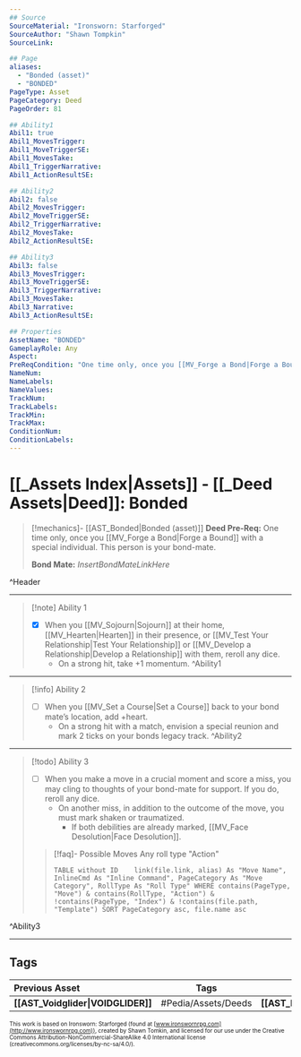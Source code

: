 ```yaml
---
## Source
SourceMaterial: "Ironsworn: Starforged"
SourceAuthor: "Shawn Tompkin"
SourceLink: 

## Page
aliases:
  - "Bonded (asset)"
  - "BONDED"
PageType: Asset
PageCategory: Deed
PageOrder: 81

## Ability1
Abil1: true
Abil1_MovesTrigger:
Abil1_MoveTriggerSE:
Abil1_MovesTake:
Abil1_TriggerNarrative:
Abil1_ActionResultSE:

## Ability2
Abil2: false
Abil2_MovesTrigger:
Abil2_MoveTriggerSE:
Abil2_TriggerNarrative:
Abil2_MovesTake:
Abil2_ActionResultSE:

## Ability3
Abil3: false
Abil3_MovesTrigger:
Abil3_MoveTriggerSE:
Abil3_TriggerNarrative:
Abil3_MovesTake:
Abil3_Narrative:
Abil3_ActionResultSE:

## Properties
AssetName: "BONDED"
GameplayRole: Any
Aspect:
PreReqCondition: "One time only, once you [[MV_Forge a Bond|Forge a Bound]]] with a special individual."
NameNum:
NameLabels:
NameValues:
TrackNum:
TrackLabels:
TrackMin:
TrackMax:
ConditionNum:
ConditionLabels:
---
```

# [[_Assets Index|Assets]] - [[_Deed Assets|Deed]]: Bonded
> [!mechanics]- [[AST_Bonded|Bonded (asset)]]
> **Deed Pre-Req:** One time only, once you [[MV_Forge a Bond|Forge a Bound]] with a special individual. This person is your bond-mate.
> 
> **Bond Mate:** _InsertBondMateLinkHere_

^Header
___
> [!note] Ability 1
> - [x] When you [[MV_Sojourn|Sojourn]] at their home, [[MV_Hearten|Hearten]] in their presence, or [[MV_Test Your Relationship|Test Your Relationship]] or [[MV_Develop a Relationship|Develop a Relationship]] with them, reroll any dice. 
> 	- On a strong hit, take +1 momentum.
^Ability1
___
> [!info] Ability 2
> - [ ] When you [[MV_Set a Course|Set a Course]] back to your bond mate’s location, add +heart. 
> 	- On a strong hit with a match, envision a special reunion and mark 2 ticks on your bonds legacy track.
^Ability2
___
> [!todo] Ability 3
> - [ ] When you make a move in a crucial moment and score a miss, you may cling to thoughts of your bond-mate for support. If you do, reroll any dice. 
> 	- On another miss, in addition to the outcome of the move, you must mark shaken or traumatized. 
> 		- If both debilities are already marked, [[MV_Face Desolution|Face Desolution]].
> > [!faq]- Possible Moves
> > Any roll type "Action"
> > ```dataview 
> > TABLE without ID	link(file.link, alias) As "Move Name", InlineCmd As "Inline Command", PageCategory As "Move Category", RollType As "Roll Type" WHERE contains(PageType, "Move") & contains(RollType, "Action") & !contains(PageType, "Index") & !contains(file.path, "Template") SORT PageCategory asc, file.name asc
> > ```
^Ability3
___

## Tags
| Previous Asset| Tags | Next Asset |
|:--- |:---:| ---:|
| **[[AST_Voidglider\|VOIDGLIDER]]** | #Pedia/Assets/Deeds | **[[AST_Homesteader\|HOMESTEADER]]** |

<font size=-2>This work is based on Ironsworn: Starforged (found at [www.ironswornrpg.com](http://www.ironswornrpg.com)), created by Shawn Tomkin, and licensed for our use under the Creative Commons Attribution-NonCommercial-ShareAlike 4.0 International license  (creativecommons.org/licenses/by-nc-sa/4.0/).</font>